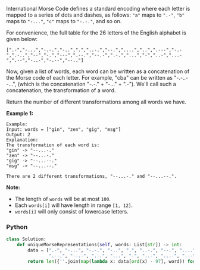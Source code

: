 
International Morse Code defines a standard encoding where each letter is mapped to a series of dots and dashes, as follows:  `"a"`  maps to  `".-"`,  `"b"`  maps to  `"-..."`,  `"c"`  maps to  `"-.-."`, and so on.<br>

For convenience, the full table for the 26 letters of the English alphabet is given below:
```
[".-","-...","-.-.","-..",".","..-.","--.","....","..",".---","-.-",".-..","--","-.","---",".--.","--.-",".-.","...","-","..-","...-",".--","-..-","-.--","--.."]
```

Now, given a list of words, each word can be written as a concatenation of the Morse code of each letter. For example, "cba" can be written as "-.-..--...", (which is the concatenation "-.-." + "-..." + ".-"). We'll call such a concatenation, the transformation of a word.<br>

Return the number of different transformations among all words we have.<br>

**Example 1:**
```
Example:
Input: words = ["gin", "zen", "gig", "msg"]
Output: 2
Explanation: 
The transformation of each word is:
"gin" -> "--...-."
"zen" -> "--...-."
"gig" -> "--...--."
"msg" -> "--...--."

There are 2 different transformations, "--...-." and "--...--.".
```

**Note:**

-   The length of  `words`  will be at most  `100`.
-   Each  `words[i]`  will have length in range  `[1, 12]`.
-   `words[i]`  will only consist of lowercase letters.

### Python
```python
class Solution:
    def uniqueMorseRepresentations(self, words: List[str]) -> int:
        data = [".-", "-...", "-.-.", "-..", ".", "..-.", "--.", "....", "..", ".---", "-.-", ".-..", "--", "-.", "---",
                ".--.", "--.-", ".-.", "...", "-", "..-", "...-", ".--", "-..-", "-.--", "--.."]
        return len({''.join(map(lambda x: data[ord(x) - 97], word)) for word in words})
```